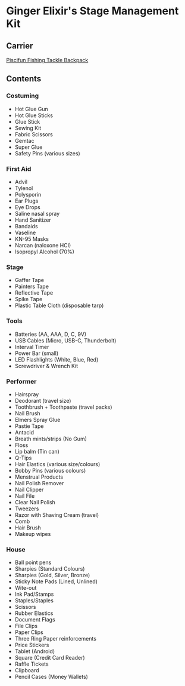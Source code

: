 # Ginger Elixir's Stage Management Kit

## Carrier

[Piscifun Fishing Tackle Backpack](https://www.piscifun.com/collections/tackle-bags/products/piscifun-fishing-tackle-backpack-large-waterproof-tackle-bag-storage-4-trays-tackle-box-and-protective-rain-cover)

## Contents

### Costuming

* Hot Glue Gun
* Hot Glue Sticks
* Glue Stick
* Sewing Kit
* Fabric Scissors
* Gemtac
* Super Glue
* Safety Pins (various sizes)

### First Aid

* Advil
* Tylenol
* Polysporin
* Ear Plugs
* Eye Drops
* Saline nasal spray
* Hand Sanitizer
* Bandaids
* Vaseline
* KN-95 Masks
* Narcan (naloxone HCI)
* Isopropyl Alcohol (70%)

### Stage

* Gaffer Tape
* Painters Tape
* Reflective Tape
* Spike Tape
* Plastic Table Cloth (disposable tarp)

### Tools

* Batteries (AA, AAA, D, C, 9V)
* USB Cables (Micro, USB-C, Thunderbolt)
* Interval Timer
* Power Bar (small)
* LED Flashlights (White, Blue, Red)
* Screwdriver & Wrench Kit

### Performer

* Hairspray
* Deodorant (travel size)
* Toothbrush + Toothpaste (travel packs)
* Nail Brush
* Elmers Spray Glue
* Pastie Tape
* Antacid
* Breath mints/strips (No Gum)
* Floss
* Lip balm (Tin can)
* Q-Tips
* Hair Elastics (various size/colours)
* Bobby Pins (various colours)
* Menstrual Products
* Nail Polish Remover
* Nail Clipper
* Nail File
* Clear Nail Polish
* Tweezers
* Razor with Shaving Cream (travel)
* Comb
* Hair Brush
* Makeup wipes

### House

* Ball point pens
* Sharpies (Standard Colours)
* Sharpies (Gold, Silver, Bronze)
* Sticky Note Pads (Lined, Unlined)
* Wite-out
* Ink Pad/Stamps
* Staples/Staples
* Scissors
* Rubber Elastics
* Document Flags
* File Clips
* Paper Clips
* Three Ring Paper reinforcements
* Price Stickers
* Tablet (Android)
* Square (Credit Card Reader)
* Raffle Tickets
* Clipboard
* Pencil Cases (Money Wallets)
